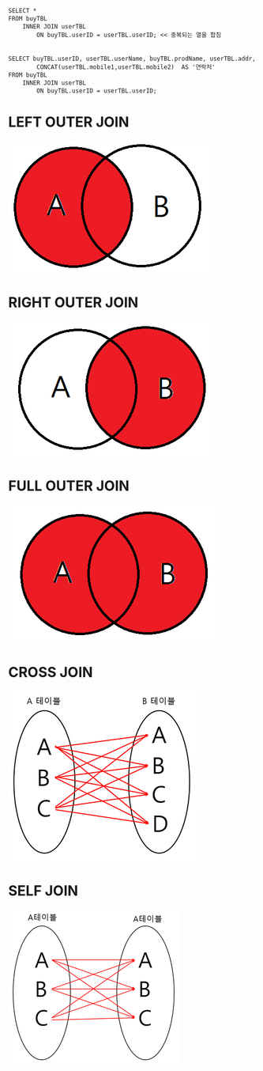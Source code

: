     SELECT * 
    FROM buyTBL
        INNER JOIN userTBL
            ON buyTBL.userID = userTBL.userID; << 중복되는 열을 합침


    SELECT buyTBL.userID, userTBL.userName, buyTBL.prodName, userTBL.addr, 
            CONCAT(userTBL.mobile1,userTBL.mobile2)  AS '연락처'
    FROM buyTBL
        INNER JOIN userTBL
            ON buyTBL.userID = userTBL.userID;


# LEFT OUTER JOIN

![LEFTOUTER](./resource/left_outer.png)

# RIGHT OUTER JOIN
![RIGHTOUTER](./resource/right_outer.png)

# FULL OUTER JOIN
![FULLTOUTER](./resource/full_outer.png)

# CROSS JOIN
![CROSS](./resource/cross_join.png)

# SELF JOIN
![SELF](./resource/self_join.png)